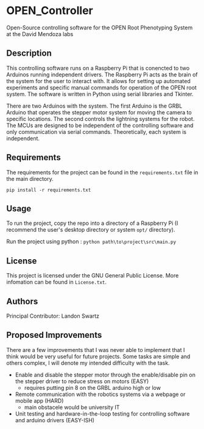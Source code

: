 # OPEN_Controller
Open-Source controlling software for the OPEN Root Phenotyping System at the David Mendoza labs

## Description

This controlling software runs on a Raspberry Pi that is conencted to two Arduinos running independent drivers. The Raspberry Pi acts as the brain of the system for the user to interact with. It allows for setting up automated experiments and specific manual commands for operation of the OPEN root system. The software is written in Python using serial libraries and Tkinter. 

There are two Arduinos with the system. The first Arduino is the GRBL Arduino that operates the stepper motor system for moving the camera to specific locations. The second controls the lightning systems for the robot. The MCUs are designed to be independent of the controlling software and only communication via serial commands. Theoretically, each system is independent. 

## Requirements

The requirements for the project can be found in the `requirements.txt` file in the main directory. 

`pip install -r requirements.txt`

## Usage

To run the project, copy the repo into a directory of a Raspberry Pi (I recommend the user's desktop directory or system `opt/` directory).

Run the project using python : `python path\to\project\src\main.py` 

## License

This project is licensed under the GNU General Public License. More infomation can be found in `License.txt`.

## Authors
Principal Contributor: Landon Swartz

## Proposed Improvements
There are a few improvements that I was never able to implement that I think would be very useful for future projects. Some tasks are simple and others complex, I will denote my intended difficulty with the task.
- Enable and disable the stepper motor through the enable/disable pin on the stepper driver to reduce stress on motors (EASY)
    - requires putting pin 8 on the GRBL arduino high or low 
- Remote communication with the robotics systems via a webpage or mobile app (HARD)
    - main obstacele would be university IT
- Unit testing and hardware-in-the-loop testing for controlling software and arduino drivers (EASY-ISH)